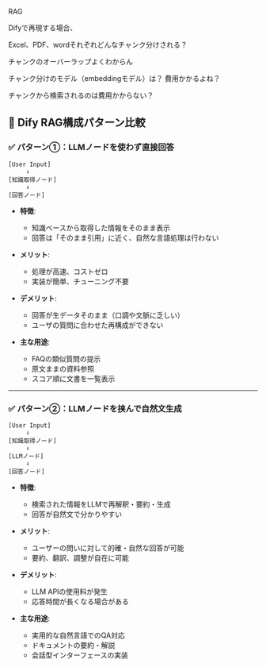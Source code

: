 RAG


Difyで再現する場合、

Excel、PDF、wordそれぞれどんなチャンク分けされる？

チャンクのオーバーラップよくわからん

チャンク分けのモデル（embeddingモデル）は？
費用かかるよね？

チャンクから検索されるのは費用かからない？

## 🔧 Dify RAG構成パターン比較

### ✅ パターン①：LLMノードを使わず直接回答

```
[User Input]
     ↓
[知識取得ノード]
     ↓
[回答ノード]
```

- **特徴**:
  - 知識ベースから取得した情報をそのまま表示
  - 回答は「そのまま引用」に近く、自然な言語処理は行わない

- **メリット**:
  - 処理が高速、コストゼロ
  - 実装が簡単、チューニング不要

- **デメリット**:
  - 回答が生データそのまま（口調や文脈に乏しい）
  - ユーザの質問に合わせた再構成ができない

- **主な用途**:
  - FAQの類似質問の提示
  - 原文ままの資料参照
  - スコア順に文書を一覧表示

---

### ✅ パターン②：LLMノードを挟んで自然文生成

```
[User Input]
     ↓
[知識取得ノード]
     ↓
[LLMノード]
     ↓
[回答ノード]
```

- **特徴**:
  - 検索された情報をLLMで再解釈・要約・生成
  - 回答が自然文で分かりやすい

- **メリット**:
  - ユーザーの問いに対して的確・自然な回答が可能
  - 要約、翻訳、調整が自在に可能

- **デメリット**:
  - LLM APIの使用料が発生
  - 応答時間が長くなる場合がある

- **主な用途**:
  - 実用的な自然言語でのQA対応
  - ドキュメントの要約・解説
  - 会話型インターフェースの実装





